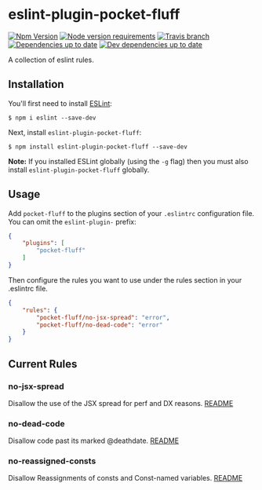 # eslint-plugin-pocket-fluff
[![Npm Version](https://img.shields.io/npm/v/eslint-plugin-pocket-fluff.svg)](https://www.npmjs.com/package/eslint-plugin-pocket-fluff)
[![Node version requirements](https://img.shields.io/node/v/eslint-plugin-pocket-fluff.svg)](https://github.com/betaorbust/eslint-plugin-pocket-fluff/blob/master/package.json)
[![Travis branch](https://img.shields.io/travis/betaorbust/eslint-plugin-pocket-fluff/master.svg)](https://travis-ci.org/betaorbust/eslint-plugin-pocket-fluff)
[![Dependencies up to date](https://david-dm.org/betaorbust/eslint-plugin-pocket-fluff.svg)](https://david-dm.org/betaorbust/eslint-plugin-pocket-fluff)
[![Dev dependencies up to date](https://david-dm.org/betaorbust/eslint-plugin-pocket-fluff/dev-status.svg)](https://david-dm.org/betaorbust/eslint-plugin-pocket-fluff?type=dev)

A collection of eslint rules.


## Installation

You'll first need to install [ESLint](http://eslint.org):

```
$ npm i eslint --save-dev
```

Next, install `eslint-plugin-pocket-fluff`:

```
$ npm install eslint-plugin-pocket-fluff --save-dev
```

**Note:** If you installed ESLint globally (using the `-g` flag) then you must also install `eslint-plugin-pocket-fluff` globally.

## Usage

Add `pocket-fluff` to the plugins section of your `.eslintrc` configuration file. You can omit the `eslint-plugin-` prefix:

```json
{
    "plugins": [
        "pocket-fluff"
    ]
}
```


Then configure the rules you want to use under the rules section in your .eslintrc file.

```json
{
    "rules": {
        "pocket-fluff/no-jsx-spread": "error",
        "pocket-fluff/no-dead-code": "error"
    }
}
```

## Current Rules

### no-jsx-spread
Disallow the use of the JSX spread for perf and DX reasons. [README](docs/rules/no-jsx-spread.md)

### no-dead-code
Disallow code past its marked @deathdate. [README](docs/rules/no-dead-code.md)

### no-reassigned-consts
Disallow Reassignments of consts and Const-named variables. [README](docs/rules/no-reassigned-consts.md)